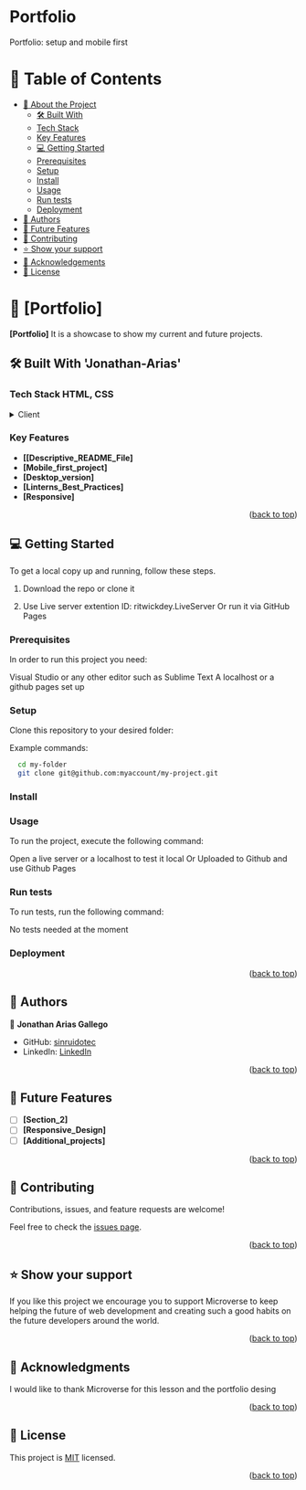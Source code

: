 # Portfolio
Portfolio: setup and mobile first

<a name="readme-top"></a>

# 📗 Table of Contents

- [📖 About the Project](#about-project)
  - [🛠 Built With](#built-with)
  - [Tech Stack](#tech-stack)
  - [Key Features](#key-features)
  - [💻 Getting Started](#getting-started)
  - [Prerequisites](#prerequisites)
  - [Setup](#setup)
  - [Install](#install)
  - [Usage](#usage)
  - [Run tests](#run-tests)
  - [Deployment](#deployment)
- [👥 Authors](#authors)
- [🔭 Future Features](#future-features)
- [🤝 Contributing](#contributing)
- [⭐️ Show your support](#support)
- [🙏 Acknowledgements](#acknowledgements)
- [📝 License](#license)


# 📖 [Portfolio] <a name="about-project"></a>


**[Portfolio]** It is a showcase to show my current and future projects.

## 🛠 Built With <a name="built-with-">'Jonathan-Arias'</a>

### Tech Stack <a name="tech-stack">HTML, CSS</a>

<details>
  <summary>Client</summary>
  <ul>
    <li><a href="https://developer.mozilla.org/en-US/docs/Web/HTML">HTML</a></li>
  </ul>
<ul>
    <li><a href="https://developer.mozilla.org/en-US/docs/Web/CSS">CSS</a></li>
  </ul>
</details>

### Key Features <a name="key-features"></a>


- **[[Descriptive_README_File]**
- **[Mobile_first_project]**
- **[Desktop_version]**
- **[Linterns_Best_Practices]**
- **[Responsive]**

<p align="right">(<a href="#readme-top">back to top</a>)</p>

## 💻 Getting Started <a name="getting-started"></a>


To get a local copy up and running, follow these steps.

1. Download the repo or clone it

2. Use Live server extention 
ID: ritwickdey.LiveServer
Or run it via GitHub Pages
### Prerequisites

In order to run this project you need:

Visual Studio or any other editor such as Sublime Text
A localhost or a github pages set up


### Setup

Clone this repository to your desired folder:


Example commands:

```sh
  cd my-folder
  git clone git@github.com:myaccount/my-project.git
```


### Install


### Usage

To run the project, execute the following command:

Open a live server or a localhost to test it local
Or
Uploaded to Github and use Github Pages


### Run tests

To run tests, run the following command:

No tests needed at the moment

### Deployment

<p align="right">(<a href="#readme-top">back to top</a>)</p>


## 👥 Authors <a name="authors"></a>

👤 **Jonathan Arias Gallego**

- GitHub: [sinruidotec](https://github.com/sinruidotec)
- LinkedIn: [LinkedIn](https://www.linkedin.com/in/jonathan-arias-gallego-385b3926a/)

<p align="right">(<a href="#readme-top">back to top</a>)</p>


## 🔭 Future Features <a name="future-features"></a>

- [ ] **[Section_2]**
- [ ] **[Responsive_Design]**
- [ ] **[Additional_projects]**

<p align="right">(<a href="#readme-top">back to top</a>)</p>

## 🤝 Contributing <a name="contributing"></a>

Contributions, issues, and feature requests are welcome!

Feel free to check the [issues page](../../issues/).

<p align="right">(<a href="#readme-top">back to top</a>)</p>

## ⭐️ Show your support <a name="support"></a>

If you like this project we encourage you to support Microverse to keep helping the future of web development and creating such a good habits on the future developers around the world.

<p align="right">(<a href="#readme-top">back to top</a>)</p>


## 🙏 Acknowledgments <a name="acknowledgements"></a>

I would like to thank Microverse for this lesson and the portfolio desing

<p align="right">(<a href="#readme-top">back to top</a>)</p>


## 📝 License <a name="license"></a>

This project is [MIT](./LICENSE) licensed.

<p align="right">(<a href="#readme-top">back to top</a>)</p>